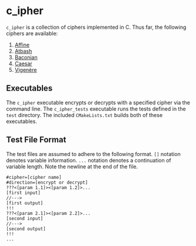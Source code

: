 # c_ipher
`c_ipher` is a collection of ciphers implemented in C.
Thus far, the following ciphers are available:

1. [Affine](https://en.wikipedia.org/wiki/Affine_cipher)
2. [Atbash](https://en.wikipedia.org/wiki/Atbash)
3. [Baconian](https://en.wikipedia.org/wiki/Bacon%27s_cipher)
4. [Caesar](https://en.wikipedia.org/wiki/Caesar_cipher)
5. [Vigenère](https://en.wikipedia.org/wiki/Vigen%C3%A8re_cipher)

## Executables

The `c_ipher` executable encrypts or decrypts with a specified cipher via the command line.
The `c_ipher_tests` executable runs the tests defined in the `test` directory.
The included `CMakeLists.txt` builds both of these executables.

## Test File Format
The test files are assumed to adhere to the following format.
`[]` notation denotes variable information.
`...` notation denotes a continuation of variable length.
Note the newline at the end of the file.
```text
#cipher=[cipher name]
#direction=[encrypt or decrypt]
???<[param 1.1]><[param 1.2]>...
[first input]
//--->
[first output]
!!!
???<[param 2.1]><[param 2.2]>...
[second input]
//--->
[second output]
!!!
...

```